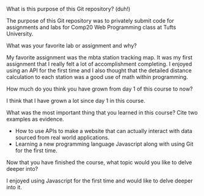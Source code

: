 What is this purpose of this Git repository? (duh!)

The purpose of this Git repository was to privately submit code for assignments and labs for Comp20 Web Programming class at Tufts University. 


What was your favorite lab or assignment and why?

My favorite assignment was the mbta station tracking map. It was my first assignment that I really felt a lot of accomplishment completing. I enjoyed using an API for the first time and I also thought that the detailed distance calculation to each station was a good use of math within programming. 


How much do you think you have grown from day 1 of this course to now?

I think that I have grown a lot since day 1 in this course. 


What was the most important thing that you learned in this course? Cite two examples as evidence.

- How to use APIs to make a website that can actually interact with data sourced from real world applications. 
- Learning a new programming language Javascript along with using Git for the first time. 


Now that you have finished the course, what topic would you like to delve deeper into?

I enjoyed using Javascript for the first time and would like to delve deeper into it. 
 
